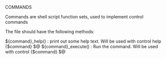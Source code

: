 
COMMANDS

Commands are shell script function sets, used to implement control commands

The file should have the following methods:

${command}_help() : print out some help text.  Will be used with control help {$command} $@
${command}_execute() : Run the command.  Will be used with control {$command} $@
